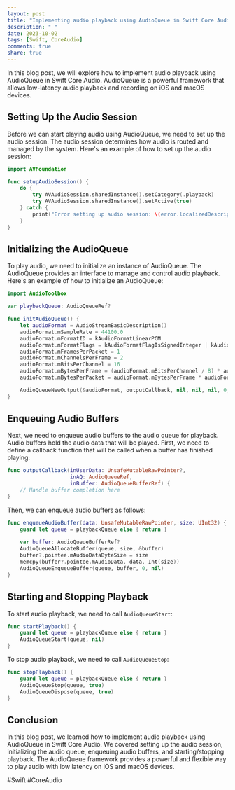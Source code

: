 ```yaml
---
layout: post
title: "Implementing audio playback using AudioQueue in Swift Core Audio"
description: " "
date: 2023-10-02
tags: [Swift, CoreAudio]
comments: true
share: true
---
```


In this blog post, we will explore how to implement audio playback using AudioQueue in Swift Core Audio. AudioQueue is a powerful framework that allows low-latency audio playback and recording on iOS and macOS devices.

## Setting Up the Audio Session
Before we can start playing audio using AudioQueue, we need to set up the audio session. The audio session determines how audio is routed and managed by the system. Here's an example of how to set up the audio session:

```swift
import AVFoundation

func setupAudioSession() {
    do {
        try AVAudioSession.sharedInstance().setCategory(.playback)
        try AVAudioSession.sharedInstance().setActive(true)
    } catch {
        print("Error setting up audio session: \(error.localizedDescription)")
    }
}
```

## Initializing the AudioQueue
To play audio, we need to initialize an instance of AudioQueue. The AudioQueue provides an interface to manage and control audio playback. Here's an example of how to initialize an AudioQueue:

```swift
import AudioToolbox

var playbackQueue: AudioQueueRef?

func initAudioQueue() {
    let audioFormat = AudioStreamBasicDescription()
    audioFormat.mSampleRate = 44100.0
    audioFormat.mFormatID = kAudioFormatLinearPCM
    audioFormat.mFormatFlags = kAudioFormatFlagIsSignedInteger | kAudioFormatFlagsNativeEndian | kAudioFormatFlagIsPacked
    audioFormat.mFramesPerPacket = 1
    audioFormat.mChannelsPerFrame = 2
    audioFormat.mBitsPerChannel = 16
    audioFormat.mBytesPerFrame = (audioFormat.mBitsPerChannel / 8) * audioFormat.mChannelsPerFrame
    audioFormat.mBytesPerPacket = audioFormat.mBytesPerFrame * audioFormat.mFramesPerPacket

    AudioQueueNewOutput(&audioFormat, outputCallback, nil, nil, nil, 0, &playbackQueue)
}
```
## Enqueuing Audio Buffers
Next, we need to enqueue audio buffers to the audio queue for playback. Audio buffers hold the audio data that will be played. First, we need to define a callback function that will be called when a buffer has finished playing:

```swift
func outputCallback(inUserData: UnsafeMutableRawPointer?,
                    inAQ: AudioQueueRef,
                    inBuffer: AudioQueueBufferRef) {
    // Handle buffer completion here
}
```

Then, we can enqueue audio buffers as follows:

```swift
func enqueueAudioBuffer(data: UnsafeMutableRawPointer, size: UInt32) {
    guard let queue = playbackQueue else { return }
    
    var buffer: AudioQueueBufferRef?
    AudioQueueAllocateBuffer(queue, size, &buffer)
    buffer?.pointee.mAudioDataByteSize = size
    memcpy(buffer?.pointee.mAudioData, data, Int(size))
    AudioQueueEnqueueBuffer(queue, buffer, 0, nil)
}
```

## Starting and Stopping Playback
To start audio playback, we need to call `AudioQueueStart`:

```swift
func startPlayback() {
    guard let queue = playbackQueue else { return }
    AudioQueueStart(queue, nil)
}
```

To stop audio playback, we need to call `AudioQueueStop`:

```swift
func stopPlayback() {
    guard let queue = playbackQueue else { return }
    AudioQueueStop(queue, true)
    AudioQueueDispose(queue, true)
}
```

## Conclusion
In this blog post, we learned how to implement audio playback using AudioQueue in Swift Core Audio. We covered setting up the audio session, initializing the audio queue, enqueuing audio buffers, and starting/stopping playback. The AudioQueue framework provides a powerful and flexible way to play audio with low latency on iOS and macOS devices.

#Swift #CoreAudio